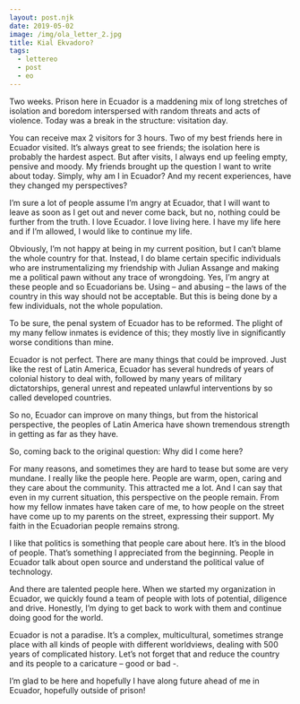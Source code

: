 ```yaml
---
layout: post.njk
date: 2019-05-02
image: /img/ola_letter_2.jpg
title: Kial Ekvadoro?
tags:
  - lettereo
  - post
  - eo
---
```

Two weeks. Prison here in Ecuador is a maddening mix of long stretches of
isolation and boredom interspersed with random threats and acts of violence.
Today was a break in the structure: visitation day.

You can receive max 2 visitors for 3 hours. Two of my best friends here in
Ecuador visited. It’s always great to see friends; the isolation here is
probably the hardest aspect. But after visits, I always end up feeling empty,
pensive and moody. My friends brought up the question I want to write about
today. Simply, why am I in Ecuador? And my recent experiences, have they changed
my perspectives?

I’m sure a lot of people assume I’m angry at Ecuador, that I will want to leave
as soon as I get out and never come back, but no, nothing could be further from
the truth. I love Ecuador. I love living here. I have my life here and if I’m
allowed, I would like to continue my life.

Obviously, I’m not happy at being in my current position, but I can’t blame the
whole country for that. Instead, I do blame certain specific individuals who are
instrumentalizing my friendship with Julian Assange and making me a political
pawn without any trace of wrongdoing. Yes, I’m angry at these people and so
Ecuadorians be. Using – and abusing – the laws of the country in this way should
not be acceptable. But this is being done by a few individuals, not the whole
population.

To be sure, the penal system of Ecuador has to be reformed. The plight of my
many fellow inmates is evidence of this; they mostly live in significantly worse
conditions than mine.

Ecuador is not perfect. There are many things that could be improved. Just like
the rest of Latin America, Ecuador has several hundreds of years of colonial
history to deal with, followed by many years of military dictatorships, general
unrest and repeated unlawful interventions by so called developed countries.

So no, Ecuador can improve on many things, but from the historical perspective,
the peoples of Latin America have shown tremendous strength in getting as far as
they have.

So, coming back to the original question: Why did I come here?

For many reasons, and sometimes they are hard to tease but some are very
mundane. I really like the people here. People are warm, open, caring and they
care about the community. This attracted me a lot. And I can say that even in
my current situation, this perspective on the people remain. From how my fellow
inmates have taken care of me, to how people on the street have come up to my
parents on the street, expressing their support. My faith in the Ecuadorian
people remains strong.

I like that politics is something that people care about here. It’s in the blood
of people. That’s something I appreciated from the beginning. People in Ecuador
talk about open source and understand the political value of technology.

And there are talented people here. When we started my organization in
Ecuador, we quickly found a team of people with lots of potential, diligence and
drive. Honestly, I’m dying to get back to work with them and continue doing good
for the world.

Ecuador is not a paradise. It’s a complex, multicultural, sometimes strange
place with all kinds of people with different worldviews, dealing with 500 years
of complicated history. Let’s not forget that and reduce the country and its
people to a caricature – good or bad -.

I’m glad to be here and hopefully I have along future ahead of me in Ecuador,
hopefully outside of prison!
